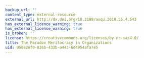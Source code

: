 ```yaml
---
backup_url: ''
content_type: external-resource
external_url: http://dx.doi.org/10.2189/asqu.2010.55.4.543
has_external_licence_warning: true
has_external_license_warning: true
is_broken: ''
license: https://creativecommons.org/licenses/by-nc-sa/4.0/
title: The Paradox Meritocracy in Organizations
uid: 058e2ef0-826b-433b-a443-6d4954afa7e5
---
```

